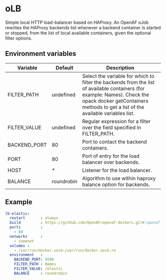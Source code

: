 # oLB

Simple local HTTP load-balancer based on HAProxy. An OpenAF oJob rewrites the HAProxy backends list whenever a backend container is started or stopped, from the list of local available containers, given the optional filter options.

## Environment variables

| Variable | Default   | Description |
|----------|-----------|-------------|
| FILTER_PATH | undefined | Select the variable for which to filter the backends from the list of available containers (for example: Names). Check the opack docker getContainers methods to get a list of the available variables list. |
| FILTER_VALUE | undefined | Regular expression for a filter over the field specified in FILTER_PATH. | 
| BACKEND_PORT | 80 | Port to contact the backend containers. |
| PORT | 80 | Port of entry for the load balancer over backends. |
| HOST | * | Listener for the load balancer. |
| BALANCE | roundrobin | Algorithm to use within haproxy balance option for backends. |

## Example

````yaml
lb-elastic:
  restart       : always
  build         : https://github.com/OpenAF/openaf-dockers.git#:openaf.io/oLB
  ports         :
    - 80
  networks      :
    - somenet
  volumes :
    - /var/run/docker.sock:/var/run/docker.sock:ro
  environment   :
    BACKEND_PORT: 9200
    FILTER_PATH : Names
    FILTER_VALUE: /elastic
    BALANCE     : roundrobin
````